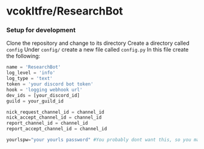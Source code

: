 # vcokltfre/ResearchBot

### Setup for development

Clone the repository and change to its directory
Create a directory called `config`
Under `config/` create a new file called `config.py`
In this file create the following:
```py
name = 'ResearchBot'
log_level = 'info'
log_type = 'text'
token = 'your discord bot token'
hook = 'logging webhook url'
dev_ids = [your_discord_id]
guild = your_guild_id

nick_request_channel_id = channel_id
nick_accept_channel_id = channel_id
report_channel_id = channel_id
report_accept_channel_id = channel_id

yourlspw="your yourls password" #You probably dont want this, so you may want to comment out the line that says "bot.cogs.utility.links" in main.py
```